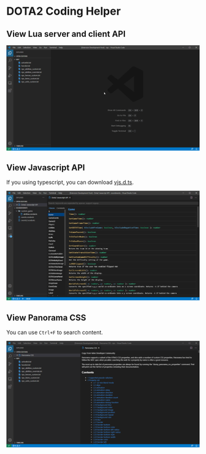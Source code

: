 # DOTA2 Coding Helper

## View Lua server and client API
![Lua Server and Client API](https://github.com/RobinCodeX/dota2-coding-helper/raw/master/.github/lua_api.gif)

## View Javascript API
If you using typescript, you can download [vjs.d.ts](https://github.com/RobinCodeX/dota2-coding-helper/blob/master/vjs.d.ts).

![Javascript API](https://github.com/RobinCodeX/dota2-coding-helper/raw/master/.github/js_api.png)

## View Panorama CSS
You can use `Ctrl+F` to search content.

![Panorama CSS](https://github.com/RobinCodeX/dota2-coding-helper/raw/master/.github/panorama_css.png)